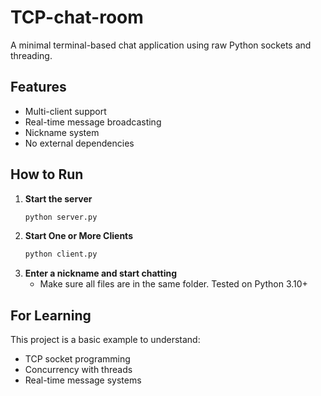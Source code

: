 # TCP-chat-room

A minimal terminal-based chat application using raw Python sockets and threading.

## Features
- Multi-client support
- Real-time message broadcasting
- Nickname system
- No external dependencies

## How to Run

1. **Start the server**  
   ```bash
   python server.py
   ```
2. **Start One or More Clients**
   ```bash
   python client.py
   ```
3. **Enter a nickname and start chatting**
   - Make sure all files are in the same folder. Tested on Python 3.10+

## For Learning
This project is a basic example to understand:
- TCP socket programming
- Concurrency with threads
- Real-time message systems
